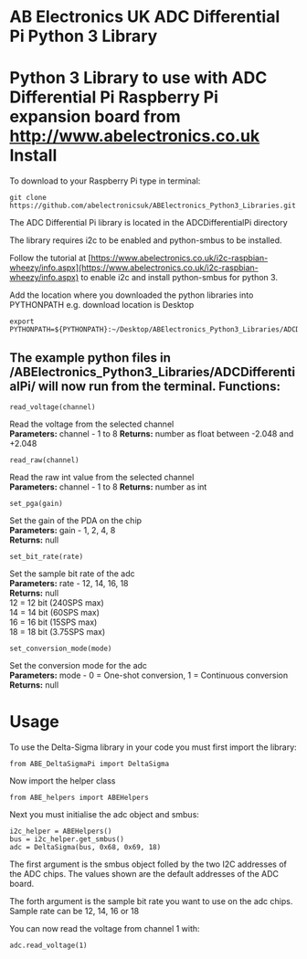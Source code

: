 AB Electronics UK ADC Differential Pi Python 3 Library
=====

Python 3 Library to use with ADC Differential Pi Raspberry Pi expansion board from http://www.abelectronics.co.uk
Install
====
To download to your Raspberry Pi type in terminal: 

```
git clone https://github.com/abelectronicsuk/ABElectronics_Python3_Libraries.git
```

The ADC Differential Pi library is located in the ADCDifferentialPi directory

The library requires i2c to be enabled and python-smbus to be installed.

Follow the tutorial at [https://www.abelectronics.co.uk/i2c-raspbian-wheezy/info.aspx](https://www.abelectronics.co.uk/i2c-raspbian-wheezy/info.aspx) to enable i2c and install python-smbus for python 3.

Add the location where you downloaded the python libraries into PYTHONPATH e.g. download location is Desktop
```
export PYTHONPATH=${PYTHONPATH}:~/Desktop/ABElectronics_Python3_Libraries/ADCDifferentialPi/
```

The example python files in /ABElectronics_Python3_Libraries/ADCDifferentialPi/ will now run from the terminal.
Functions:
----------
```
read_voltage(channel) 
```
Read the voltage from the selected channel  
**Parameters:** channel - 1 to 8 
**Returns:** number as float between -2.048 and +2.048

```
read_raw(channel) 
```
Read the raw int value from the selected channel  
**Parameters:** channel - 1 to 8 
**Returns:** number as int

```
set_pga(gain)
```
Set the gain of the PDA on the chip  
**Parameters:** gain -  1, 2, 4, 8  
**Returns:** null

```
set_bit_rate(rate)
```
Set the sample bit rate of the adc  
**Parameters:** rate -  12, 14, 16, 18  
**Returns:** null  
12 = 12 bit (240SPS max)  
14 = 14 bit (60SPS max)  
16 = 16 bit (15SPS max)  
18 = 18 bit (3.75SPS max)

```
set_conversion_mode(mode)
```
Set the conversion mode for the adc  
**Parameters:** mode -  0 = One-shot conversion, 1 = Continuous conversion  
**Returns:** null
  
Usage
====

To use the Delta-Sigma library in your code you must first import the library:
```
from ABE_DeltaSigmaPi import DeltaSigma
```
Now import the helper class
```
from ABE_helpers import ABEHelpers
```
Next you must initialise the adc object and smbus:
```
i2c_helper = ABEHelpers()
bus = i2c_helper.get_smbus()
adc = DeltaSigma(bus, 0x68, 0x69, 18)
```
The first argument is the smbus object folled by the two I2C addresses of the ADC chips. The values shown are the default addresses of the ADC board.

The forth argument is the sample bit rate you want to use on the adc chips. Sample rate can be 12, 14, 16 or 18


You can now read the voltage from channel 1 with:
```
adc.read_voltage(1)
```
